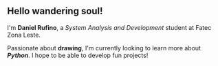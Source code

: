 ## Hello wandering soul!

I'm **Daniel Rufino**, a *System Analysis and Development* student at Fatec Zona Leste.

Passionate about **drawing**, I'm currently looking to learn more about ***Python***. I hope to be able to develop fun projects!

